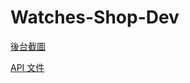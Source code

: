 # Watches-Shop-Dev

[後台截圖](https://drive.google.com/drive/folders/1bbS-5oXDVaUG_JhbmEsDcQ_9tajrXoir?usp=sharing)

[API 文件](https://github.com/hexschool/vue-course-api-wiki/wiki)
